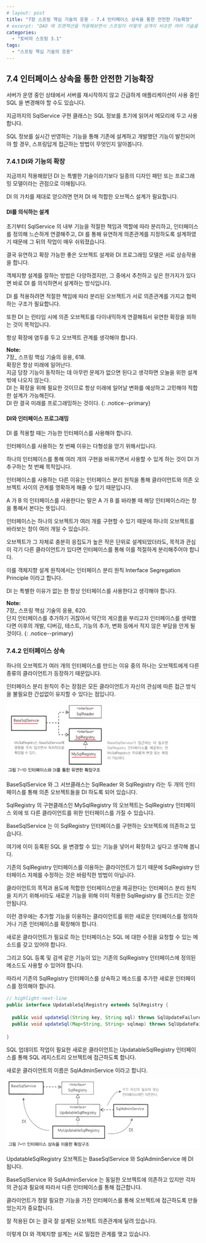 ```yaml
---
# layout: post
title: "7장 스프링 핵심 기술의 응용 - 7.4 인터페이스 상속을 통한 안전한 기능확장"
# excerpt: "DAO 에 트랜잭션을 적용해보면서 스프링이 어떻게 성격이 비슷한 여러 기술을 추상화하고, 일관된 방법으로 사용할 수 있도록 지원하는지 알아봅니다."
categories:
  - "토비의 스프링 3.1"
tags:
  - "스프링 핵심 기술의 응용"
---
```


## 7.4 인터페이스 상속을 통한 안전한 기능확장

서버가 운영 중인 상태에서 서버를 재시작하지 않고 긴급하게 애플리케이션이 사용 중인 SQL 을 변경해야 할 수도 있습니다.

지금까지의 SqlService 구현 클래스는 SQL 정보를 초기에 읽어서 메모리에 두고 사용합니다.

SQL 정보를 실시간 반영하는 기능을 통해 기존에 설계하고 개발했던 기능이 발전되어야 할 경우, 스프링답게 접근하는 방법이 무엇인지 알아봅니다.

### 7.4.1 DI와 기능의 확장

지금까지 적용해왔던 DI 는 특별한 기술이라기보다 일종의 디자인 패턴 또는 프로그래밍 모델이라는 관점으로 이해됩니다.

DI 의 가치를 제대로 얻으려면 먼저 DI 에 적합한 오브젝스 설계가 필요합니다.

#### DI를 의식하는 설계

초기부터 SqlService 의 내부 기능을 적절한 책임과 역할에 따라 분리하고, 인터페이스를 정의해 느슨하게 연결해주고, DI 를 통해 유연하게 의존관계를 지정하도록 설계하였기 때문에 그 뒤의 작업이 매우 쉬워졌습니다.

결국 유연하고 확장 가능한 좋은 오브젝트 설계와 DI 프로그래밍 모델은 서로 상승작용을 합니다.

객체지향 설계를 잘하는 방법은 다양하겠지만, 그 중에서 추천하고 싶은 한가지가 있다면 바로 DI 를 의식하면서 설계하는 방식입니다.

DI 를 적용하려면 적절한 책임에 따라 분리된 오브젝트가 서로 의존관계를 가지고 협력하는 구조가 필요합니다.

또한 DI 는 런타임 시에 의존 오브젝트를 다이내믹하게 연결해줘서 유연한 확장을 꾀하는 것이 목적입니다.

항상 확장에 염두를 두고 오브젝트 관계를 생각해야 합니다.

**Note:**<br>
7장_ 스프링 핵심 기술의 응용, 618.<br>
확장은 항상 미래에 일어난다.<br>
지금 당장 기능이 동작하는 데 아무런 문제가 없으면 된다고 생각하면 오늘을 위한 설계밖에 나오지 않는다.<br>
DI 는 확장을 위해 필요한 것이므로 항상 미래에 일어날 변화를 예상하고 고민해야 적합한 설계가 가능해진다.<br>
DI 란 결국 미래를 프로그래밍하는 것이다.
{: .notice--primary}

#### DI와 인터페이스 프로그래밍

DI 를 적용할 때는 가능한 인터페이스를 사용해야 합니다.

인터페이스를 사용하는 첫 번째 이유는 다형성을 얻기 위해서입니다.

하나의 인터페이스를 통해 여러 개의 구현을 바꿔가면서 사용할 수 있게 하는 것이 DI 가 추구하는 첫 번째 목적입니다.

인터페이스를 사용하는 다른 이유는 인터페이스 분리 원칙을 통해 클라이언트와 의존 오브젝트 사이의 관계를 명확하게 해줄 수 있기 때문입니다.

A 가 B 의 인터페이스를 사용한다는 말은 A 가 B 를 바라볼 때 해당 인터페이스라는 창을 통해서 본다는 뜻입니다.

인터페이스는 하나의 오브젝트가 여러 개를 구현할 수 있기 때문에 하나의 오브젝트를 바라보는 창이 여러 개일 수 있습니다.

오브젝트가 그 자체로 충분히 응집도가 높은 작은 단위로 설계되었더라도, 목적과 관심이 각기 다른 클라이언트가 있다면 인터페이스를 통해 이를 적절하게 분리해주어야 합니다.

이를 객체지향 설계 원칙에서는 인터페이스 분리 원칙 Interface Segregation Principle 이라고 합니다.

DI 는 특별한 이유가 없는 한 항상 인터페이스를 사용한다고 생각해야 합니다.

**Note:**<br>
7장_ 스프링 핵심 기술의 응용, 620.<br>
단지 인터페이스를 추가하기 귀찮아서 약간의 게으름을 부리고자 인터페이스를 생략했다면 이후의 개발, 디버깅, 테스트, 기능의 추가, 변화 등에서 적지 않은 부담을 안게 될 것이다.
{: .notice--primary}

### 7.4.2 인터페이스 상속

하나의 오브젝트가 여러 개의 인터페이스를 만드는 이유 중의 하나는 오브젝트에게 다른 종류의 클라이언트가 등장하기 때문입니다.

인터페이스 분리 원칙이 주는 장점은 모든 클라이언트가 자신의 관심에 따른 접근 방식을 불필요한 간섭없이 유지할 수 있다는 점입니다.

[![7장 스프링 핵심 기술의 응용](/assets/images/posts/2023-01-10-toby-spring-01-7-1-detach-sql-and-dao/07-10.png)](/assets/images/posts/2023-01-10-toby-spring-01-7-1-detach-sql-and-dao/07-10.png)

BaseSqlService 와 그 서브클래스는 SqlReader 와 SqlRegistry 라는 두 개의 인터페이스를 통해 의존 오브젝트들을 DI 하도록 되어 있습니다.

SqlRegistry 의 구현클래스인 MySqlRegistry 의 오브젝트는 SqlRegistry 인터페이스 외에 또 다른 클라이언트를 위한 인터페이스를 가질 수 있습니다.

BaseSqlService 는 이 SqlRegistry 인터페이스를 구현하는 오브젝트에 의존하고 있습니다.

여기에 이미 등록된 SQL 을 변경할 수 있는 기능을 넣어서 확장하고 싶다고 생각해 봅니다.

기존의 SqlRegistry 인터페이스를 이용하는 클라이언트가 있기 때문에 SqlRegistry 인터페이스 자체를 수정하는 것은 바람직한 방법이 아닙니다.

클라이언트의 목적과 용도에 적합한 인터페이스만을 제공한다는 인터페이스 분리 원칙을 지키기 위해서라도 새로운 기능을 위해 이미 적용한 SqlRegistry 를 건드리는 것은 안됩니다.

이런 경우에는 추가할 기능을 이용하는 클라이언트를 위한 새로운 인터페이스를 정의하거나 기존 인터페이스를 확장해야 합니다.

새로운 클라이언트가 필요로 하는 인터페이스는 SQL 에 대한 수정을 요청할 수 있는 메소드를 갖고 있어야 합니다.

그리고 SQL 등록 및 검색 같은 기능이 있는 기존의 SqlRegistry 인터페이스에 정의된 메소드도 사용할 수 있어야 합니다.

따라서 기존의 SqlRegistry 인터페이스를 상속하고 메소드를 추가한 새로운 인터페이스를 정의해야 합니다.

```java
// highlight-next-line
public interface UpdatableSqlRegistry extends SqlRegistry {

  public void updateSql(String key, String sql) throws SqlUpdateFailureException;
  public void updateSql(Map<String, String> sqlmap) throws SqlUpdateFailureException;
  
}
```

SQL 업데이트 작업이 필요한 새로운 클라이언트는 UpdatableSqlRegistry 인터페이스를 통해 SQL 레지스트리 오브젝트에 접근하도록 합니다.

새로운 클라이언트의 이름은 SqlAdminService 이라고 합니다.

[![7장 스프링 핵심 기술의 응용](/assets/images/posts/2023-01-10-toby-spring-01-7-1-detach-sql-and-dao/07-11.png)](/assets/images/posts/2023-01-10-toby-spring-01-7-1-detach-sql-and-dao/07-11.png)

UpdatableSqlRegistry 오브젝트는 BaseSqlService 와 SqlAdminService 에 DI 됩니다.

BaseSqlService 와 SqlAdminService 는 동일한 오브젝트에 의존하고 있지만 각자의 관심과 필요에 따라서 다른 인터페이스를 통해 접근합니다.

클라이언트가 정말 필요한 기능을 가진 인터페이스를 통해 오브젝트에 접근하도록 만들었는지가 중요합니다.

잘 적용된 DI 는 결국 잘 설계된 오브젝트 의존관계에 달려 있습니다.

이렇게 DI 와 객체지향 설계는 서로 밀접한 관계를 맺고 있습니다.
